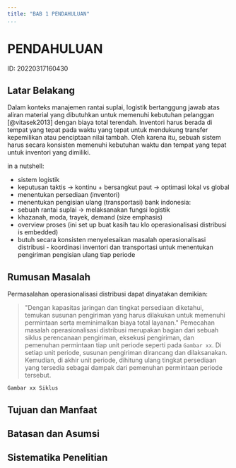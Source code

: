 ```yaml
---
title: "BAB 1 PENDAHULUAN"
...
```

# PENDAHULUAN
ID: 20220317160430

## Latar Belakang
Dalam konteks manajemen rantai suplai, logistik bertanggung jawab atas aliran material yang dibutuhkan untuk memenuhi kebutuhan pelanggan [@vitasek2013] dengan biaya total terendah. Inventori harus berada di tempat yang tepat pada waktu yang tepat untuk mendukung transfer kepemilikan atau penciptaan nilai tambah. Oleh karena itu, sebuah sistem harus secara konsisten memenuhi kebutuhan waktu dan tempat yang tepat untuk inventori yang dimiliki.

in a nutshell:
- sistem logistik
- keputusan taktis -> kontinu + bersangkut paut -> optimasi lokal vs global
- menentukan persediaan (inventori)
- menentukan pengisian ulang (transportasi)
bank indonesia:
- sebuah rantai suplai -> melaksanakan fungsi logistik
- khazanah, moda, trayek, demand (size emphasis)
- overview proses (ini set up buat kasih tau klo operasionalisasi distribusi is embedded)
- butuh secara konsisten menyelesaikan masalah operasionalisasi distribusi - koordinasi inventori dan transportasi untuk menentukan pengiriman pengisian ulang tiap periode

## Rumusan Masalah
Permasalahan operasionalisasi distribusi dapat dinyatakan demikian:
> "Dengan kapasitas jaringan dan tingkat persediaan diketahui, temukan susunan pengiriman yang harus dilakukan untuk memenuhi permintaan serta meminimalkan biaya total layanan."
Pemecahan masalah operasionalisasi distribusi merupakan bagian dari sebuah siklus perencanaan pengiriman, eksekusi pengiriman, dan pemenuhan permintaan tiap unit periode seperti pada `Gambar xx`. Di setiap unit periode, susunan pengiriman dirancang dan dilaksanakan. Kemudian, di akhir unit periode, dihitung ulang tingkat persediaan yang tersedia sebagai dampak dari pemenuhan permintaan periode tersebut.

`Gambar xx Siklus`

## Tujuan dan Manfaat

## Batasan dan Asumsi

## Sistematika Penelitian
